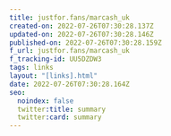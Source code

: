 ```yaml
---
title: justfor.fans/marcash_uk
created-on: 2022-07-26T07:30:28.137Z
updated-on: 2022-07-26T07:30:28.146Z
published-on: 2022-07-26T07:30:28.159Z
f_url: justfor.fans/marcash_uk
f_tracking-id: UU5DZDW3
tags: links
layout: "[links].html"
date: 2022-07-26T07:30:28.164Z
seo:
  noindex: false
  twitter:title: summary
  twitter:card: summary
---
```

